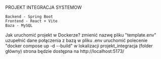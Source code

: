 PROJEKT INTEGRACJA SYSTEMOW

	Backend - Spring Boot
	Frontend - React + Vite
	Baza - MySQL

Jak uruchomić projekt w Dockerze?
	zmienić nazwę pliku "template.env"
	uzupełnić dane połączenia z bazą w pliku .env
	uruchomić polecenie "docker compose up -d --build" w 
	lokalizacji projekt_integracja (folder główny)
	strona będzie dostępna na http://localhost:5173/
	